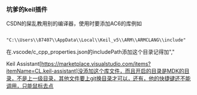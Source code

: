 ### 坑爹的keil插件

CSDN的屎乱教用别的编译器，使用时要添加AC6的库例如

```

"C:\\Users\\87407\\AppData\\Local\\Keil_v5\\ARM\\ARMCLANG\\include"

```

在.vscode/c_cpp_properties.json的includePath添加这个目录记得加","

Keil Assistant[https://marketplace.visualstudio.com/items?itemName=CL.keil-assistant]没添加这个库文件，而且开启的目录是MDK的目录，不是上一级目录，其他文件要上git换目录才可以，还有，他的快捷键还不能调用，只能鼠标去点